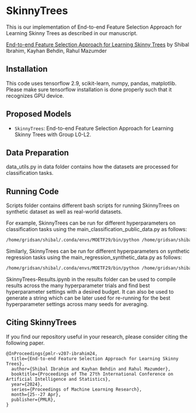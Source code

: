 # SkinnyTrees

This is our implementation of End-to-end Feature Selection Approach for Learning Skinny Trees as described in our manuscript.

[End-to-end Feature Selection Approach for Learning Skinny Trees](https://arxiv.org/abs/2310.18542) by Shibal Ibrahim, Kayhan Behdin, Rahul Mazumder

## Installation
This code uses tensorflow 2.9, scikit-learn, numpy, pandas, matplotlib. Please make sure tensorflow installation is done properly
such that it recognizes GPU device.
 
## Proposed Models
* `SkinnyTrees`: End-to-end Feature Selection Approach for Learning Skinny Trees with Group L0-L2.


## Data Preparation
data_utils.py in data folder contains how the datasets are processed for classification tasks.

## Running Code
Scripts folder contains different bash scripts for running SkinnyTrees on synthetic dataset as well as real-world datasets.

For example, SkinnyTrees can be run for different hyperparameters on classification tasks using the main_classification_public_data.py as follows:
```bash
/home/gridsan/shibal/.conda/envs/MOETF29/bin/python /home/gridsan/shibal/SkinnyTrees/scripts/main_classification_public_data.py --data 'churn' --data_type 'classification' --load_directory /home/gridsan/shibal/public-datasets --seed 8 --anneal --max_trees 100 --max_depth 6 --max_epochs 500 --n_trials 2000 --version 1 --tuning_seed 0 --loss 'cross-entropy' --save_directory ./logs_trees/skinny_trees/publicdata
```

Similarly, SkinnyTrees can be run for different hyperparameters on synthetic regression tasks using the main_regression_synthetic_data.py as follows:
```bash
/home/gridsan/shibal/.conda/envs/MOETF29/bin/python /home/gridsan/shibal/SkinnyTrees/scripts/main_regression_synthetic_data.py --data 'synthetic' --data_type 'regression' --seed $SLURM_ARRAY_TASK_ID --num_features 512 --sigma 0.7 --train_size 200 --test_size 10000 --anneal --max_trees 50 --max_depth 5 --max_epochs 500 --n_trials 500 --version 2 --tuning_seed 0 --loss 'mse' --save_directory ./logs_trees/skinny_trees/syntheticdata
```

SkinnyTrees-Results.ipynb in the results folder can be used to compile results across the many hyperparameter trials and find best hyperparameter settings with a desired budget. It can also be used to generate a string which can be later used for re-running for the best hyperparameter settings across many seeds for averaging. 

## Citing SkinnyTrees
If you find our repository useful in your research, please consider citing the following paper.

```
@InProceedings{pmlr-v207-ibrahim24,
  title={End-to-end Feature Selection Approach for Learning Skinny Trees},
  author={Shibal Ibrahim and Kayhan Behdin and Rahul Mazumder},
  booktitle={Proceedings of The 27th International Conference on Artificial Intelligence and Statistics},
  year={2024},
  series={Proceedings of Machine Learning Research},
  month={25--27 Apr},
  publisher={PMLR},
}

```



